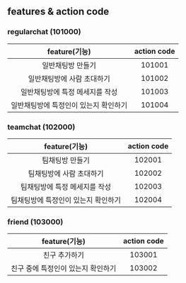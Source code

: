 ## features & action code

### regularchat (101000)

|feature(기능)|action code|
|:-----------:|:---------:|
| 일반채팅방 만들기 | 101001 |
| 일반채팅방에 사람 초대하기 | 101002 |
| 일반채팅방에 특정 메세지를 작성 | 101003 |
| 일반채팅방에 특정인이 있는지 확인하기 | 101004 |

### teamchat (102000)

|feature(기능)|action code|
|:-----------:|:---------:|
| 팀채팅방 만들기 | 102001 |
| 팀채팅방에 사람 초대하기 | 102002 |
| 팀채팅방에 특정 메세지를 작성 | 102003 |
| 팀채팅방에 특정인이 있는지 확인하기 | 102004 |

### friend (103000)

|feature(기능)|action code|
|:-----------:|:---------:|
| 친구 추가하기 | 103001 |
| 친구 중에 특정인이 있는지 확인하기 | 103002 |
